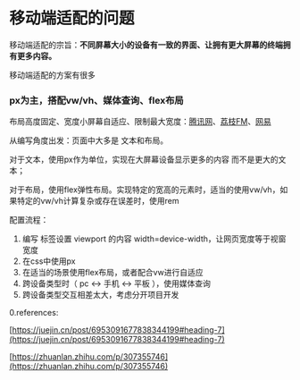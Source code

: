 # 移动端适配的问题

移动端适配的宗旨：**不同屏幕大小的设备有一致的界面、让拥有更大屏幕的终端拥有更多内容。**

移动端适配的方案有很多

### px为主，搭配vw/vh、媒体查询、flex布局

布局高度固定、宽度小屏幕自适应、限制最大宽度：[腾讯网](https://xw.qq.com/)、[荔枝FM](https://m.lizhi.fm/)、[网易](https://c.m.163.com/?referFrom=)

从编写角度出发：页面中大多是  文本和布局。

对于文本，使用px作为单位，实现在大屏幕设备显示更多的内容 而不是更大的文本；

对于布局，使用flex弹性布局。实现特定的宽高的元素时，适当的使用vw/vh，如果特定的vw/vh计算复杂或存在误差时，使用rem

配置流程：

1. 编写 <meta> 标签设置 viewport 的内容 width=device-width，让网页宽度等于视窗宽度
2. 在css中使用px
3. 在适当的场景使用flex布局，或者配合vw进行自适应
4. 跨设备类型时（ pc  ↔  手机  ↔  平板 ），使用媒体查询
5. 跨设备类型交互相差太大，考虑分开项目开发

0.references:

[https://juejin.cn/post/6953091677838344199#heading-7](https://juejin.cn/post/6953091677838344199#heading-7)

[https://zhuanlan.zhihu.com/p/307355746](https://zhuanlan.zhihu.com/p/307355746)